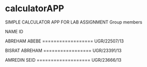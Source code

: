 # calculatorAPP

SIMPLE CALCULATOR APP FOR LAB ASSIGNMENT
Group members 

NAME                               ID

ABREHAM ABEBE ================== UGR/22507/13

BISRAT ABREHAM ================= UGR/23391/13

AMREDIN SEID =================== UGR/23666/13
